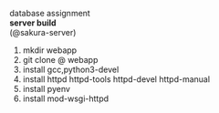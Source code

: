 database assignment  
**server build**  
(@sakura-server)
1. mkdir webapp
2. git clone @ webapp
3. install gcc,python3-devel
4. install httpd httpd-tools httpd-devel httpd-manual
5. install pyenv
5. install mod-wsgi-httpd
